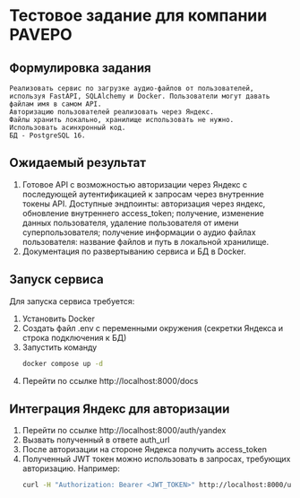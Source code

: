 # Тестовое задание для компании PAVEPO

## Формулировка задания
```
Реализовать сервис по загрузке аудио-файлов от пользователей, используя FastAPI, SQLAlchemy и Docker. Пользователи могут давать файлам имя в самом API.
Авторизацию пользователей реализовать через Яндекс.
Файлы хранить локально, хранилище использовать не нужно.
Использовать асинхронный код.
БД - PostgreSQL 16.
```

## Ожидаемый результат
1. Готовое API с возможностью авторизации через Яндекс с последующей аутентификацией к запросам через внутренние токены API.
Доступные эндпоинты: авторизация через яндекс, обновление внутреннего access_token; получение, изменение данных пользователя, удаление пользователя от имени суперпользователя; получение информации о аудио файлах пользователя: название файлов и путь в локальной хранилище.
2. Документация по развертыванию сервиса и БД в Docker.

## Запуск сервиса
Для запуска сервиса требуется:
1. Установить Docker
2. Создать файл .env с переменными окружения (секретки Яндекса и строка подключения к БД)
3. Запустить команду
    ```bash
    docker compose up -d
    ```
4. Перейти по ссылке http://localhost:8000/docs

## Интеграция Яндекс для авторизации
1. Перейти по ссылке http://localhost:8000/auth/yandex
2. Вызвать полученный в ответе auth_url
3. После авторизации на стороне Яндекса получить access_token
4. Полученный JWT токен можно использовать в запросах, требующих авторизацию. Например:
    ```bash
    curl -H "Authorization: Bearer <JWT_TOKEN>" http://localhost:8000/users/me
    ```